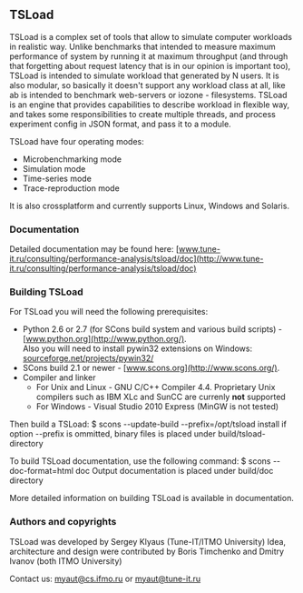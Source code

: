## TSLoad

TSLoad is a complex set of tools that allow to simulate computer workloads in realistic way. Unlike benchmarks that intended to measure maximum performance of system by running it at maximum throughput (and through that forgetting about request latency that is in our opinion is important too), TSLoad is intended to simulate workload that generated by N users. It is also modular, so basically it doesn't support any workload class at all, like ab is intended to benchmark web-servers or iozone - filesystems. TSLoad is an engine that provides capabilities to describe workload in flexible way, and takes some responsibilities to create multiple threads, and process experiment config in JSON format, and pass it to a module.

TSLoad have four operating modes:

*    Microbenchmarking mode
*    Simulation mode
*    Time-series mode
*    Trace-reproduction mode

It is also crossplatform and currently supports Linux, Windows and Solaris. 

### Documentation 

Detailed documentation may be found here: [www.tune-it.ru/consulting/performance-analysis/tsload/doc](http://www.tune-it.ru/consulting/performance-analysis/tsload/doc)

### Building TSLoad

For TSLoad you will need the following prerequisites:
* Python 2.6 or 2.7 (for SCons build system and various build scripts) - [www.python.org](http://www.python.org/).    
    Also you will need to install pywin32 extensions on Windows: [sourceforge.net/projects/pywin32/](http://sourceforge.net/projects/pywin32/)
* SCons build  2.1 or newer - [www.scons.org](http://www.scons.org/).    
* Compiler and linker
    * For Unix and Linux - GNU C/C++ Compiler 4.4. Proprietary Unix compilers such as IBM XLc and SunCC are currenly **not** supported
    * For Windows - Visual Studio 2010 Express (MinGW is not tested)
    
Then build a TSLoad:
$ scons --update-build --prefix=/opt/tsload install
if option --prefix is ommitted, binary files is placed under build/tsload-<release> directory

To build TSLoad documentation, use the following command:
$ scons --doc-format=html doc
Output documentation is placed under build/doc directory

More detailed information on building TSLoad is available in documentation.

### Authors and copyrights

TSLoad was developed by Sergey Klyaus (Tune-IT/ITMO University)
Idea, architecture and design were contributed by Boris Timchenko and Dmitry Ivanov (both ITMO University)

Contact us: myaut@cs.ifmo.ru or myaut@tune-it.ru
